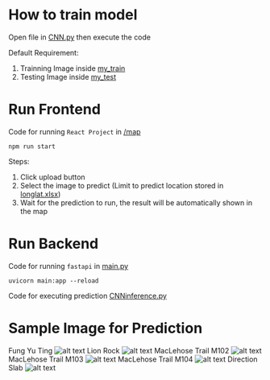 # How to train model

Open file in [CNN.py](https://github.com/Marman82/Location-Analyzer-FYP/blob/main/analyzer/CNN.py) then execute the code

Default Requirement:

1. Trainning Image inside [my_train](https://github.com/Marman82/Location-Analyzer-FYP/tree/main/analyzer/TrainningSet/my_train/my_train)
2. Testing Image inside [my_test](https://github.com/Marman82/Location-Analyzer-FYP/tree/main/analyzer/TrainningSet/my_test/my_test)

# Run Frontend

Code for running `React Project` in [/map](https://github.com/Marman82/Location-Analyzer-FYP/tree/main/map)

```
npm run start
```

Steps:

1. Click upload button
2. Select the image to predict (Limit to predict location stored in [longlat.xlsx](https://github.com/Marman82/Location-Analyzer-FYP/blob/main/analyzer/longlat.xlsx))
3. Wait for the prediction to run, the result will be automatically shown in the map

# Run Backend

Code for running `fastapi` in [main.py](https://github.com/Marman82/Location-Analyzer-FYP/blob/main/analyzer/main.py)

```
uvicorn main:app --reload
```

Code for executing prediction [CNNinference.py](https://github.com/Marman82/Location-Analyzer-FYP/blob/main/analyzer/CNNinference.py)

# Sample Image for Prediction

Fung Yu Ting
![alt text](<https://github.com/Marman82/Location-Analyzer-FYP/blob/main/analyzer/SamplePredImage/FungYuTing(1).JPG>)
Lion Rock
![alt text](<https://github.com/Marman82/Location-Analyzer-FYP/blob/main/analyzer/SamplePredImage/LIONROCK(2).JPG>)
MacLehose Trail M102
![alt text](<https://github.com/Marman82/Location-Analyzer-FYP/blob/main/analyzer/SamplePredImage/M102(2).JPG>)
MacLehose Trail M103
![alt text](<https://github.com/Marman82/Location-Analyzer-FYP/blob/main/analyzer/SamplePredImage/M103(7).JPG>)
MacLehose Trail M104
![alt text](<https://github.com/Marman82/Location-Analyzer-FYP/blob/main/analyzer/SamplePredImage/M104(4).JPG>)
Direction Slab
![alt text](<https://github.com/Marman82/Location-Analyzer-FYP/blob/main/analyzer/SamplePredImage/DirectionSlab(1).JPG>)
